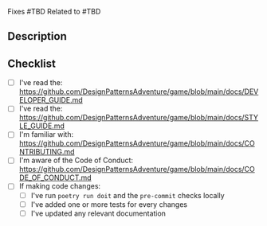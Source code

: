 <!--

First off, thanks for contributing!

Make sure to review the documentation on the Style Guide, Developer Notes, and other information that can help a PR move smoothly. See the checklist at the bottom of this template for links

 -->

<!-- TODO: Specify the issue number(s) associated with the changes here -->

Fixes #TBD
Related to #TBD

## Description

<!-- TODO: Describe the purpose and high-level explanation of the changes -->

## Checklist

<!-- TODO: Check-off all items with an `x` (`[x]`) -->

- [ ] I've read the: <https://github.com/DesignPatternsAdventure/game/blob/main/docs/DEVELOPER_GUIDE.md>
- [ ] I've read the: <https://github.com/DesignPatternsAdventure/game/blob/main/docs/STYLE_GUIDE.md>
- [ ] I'm familiar with: <https://github.com/DesignPatternsAdventure/game/blob/main/docs/CONTRIBUTING.md>
- [ ] I'm aware of the Code of Conduct: <https://github.com/DesignPatternsAdventure/game/blob/main/docs/CODE_OF_CONDUCT.md>
- [ ] If making code changes:
  - [ ] I've run `poetry run doit` and the `pre-commit` checks locally
  - [ ] I've added one or more tests for every changes
  - [ ] I've updated any relevant documentation

<!-- 'calcipy:skip_tags' -->
